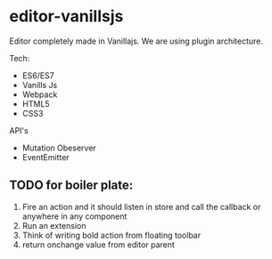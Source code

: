 # editor-vanillsjs
Editor completely made in Vanillajs. We are using plugin architecture.

Tech:
  - ES6/ES7
  - Vanills Js
  - Webpack
  - HTML5
  - CSS3

API's
  - Mutation Obeserver
  - EventEmitter
  


## TODO for boiler plate:
  1. Fire an action and it should listen in store and call the callback or anywhere in any component
  2. Run an extension
  3. Think of writing bold action from floating toolbar
  4. return onchange value from editor parent